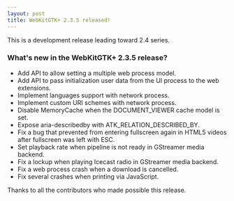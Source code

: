 ```yaml
---
layout: post
title: WebKitGTK+ 2.3.5 released!
---
```


This is a development release leading toward 2.4 series.

### What's new in the WebKitGTK+ 2.3.5 release?

 - Add API to allow setting a multiple web process model.
 - Add API to pass initialization user data from the UI process to
   the web extensions.
 - Implement languages support with network process.
 - Implement custom URI schemes with network process.
 - Disable MemoryCache when the DOCUMENT_VIEWER cache model is set.
 - Expose aria-describedby with ATK_RELATION_DESCRIBED_BY.
 - Fix a bug that prevented from entering fullscreen again in HTML5
   videos after fullscreen was left with ESC.
 - Set playback rate when pipeline is not ready in GStreamer media backend.
 - Fix a lockup when playing Icecast radio in GStreamer media backend.
 - Fix a web process crash when a download is cancelled.
 - Fix several crashes when printing via JavaScript.

Thanks to all the contributors who made possible this release.